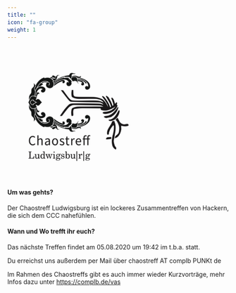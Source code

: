 ```yaml
---
title: ""
icon: "fa-group"
weight: 1
---
```


<img src="logo.jpeg" class="center" width="300" height="300">

#### Um was gehts?
Der Chaostreff Ludwigsburg ist ein lockeres Zusammentreffen von Hackern, die sich dem CCC nahefühlen.


#### Wann und Wo trefft ihr euch?

Das nächste Treffen findet am 05.08.2020 um 19:42 im t.b.a. statt.


Du erreichst uns außerdem per Mail über chaostreff AT complb PUNKt de


Im Rahmen des Chaostreffs gibt es auch immer wieder Kurzvorträge, mehr Infos dazu unter https://complb.de/vas
